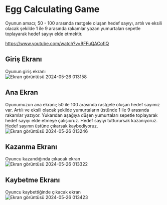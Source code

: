 # Egg Calculating Game
Oyunun amacı; 50 - 100 arasında rastgele oluşan hedef sayıyı, artılı ve eksili olacak şekilde 1 ile 9 arasında rakamlar yazan yumurtaları sepetle toplayarak hedef sayıyı elde etmektir.

https://www.youtube.com/watch?v=9FFuQACoflQ


## Giriş Ekranı
Oyunun giriş ekranı
<br>
![Ekran görüntüsü 2024-05-26 013158](https://github.com/turhanomer/egg-calculating-game/assets/119110719/796b1f47-d242-426e-b1eb-d0605b674e35)

## Ana Ekran
Oyunumuzun ana ekranı; 50 ile 100 arasında rastgele oluşan hedef sayımız var. Artılı ve eksili olacak şekilde yumurtaların üstünde 1 ile 9 arasında rakamlar yazıyor. Yukarıdan aşağıya düşen yumurtaları sepetle toplayarak hedef sayıyı elde etmeye çalışıoruz. Hedef sayıyı tutturursak kazanıyoruz. Hedef sayının üstüne çıkarsak kaybediyoruz.
<br>
![Ekran görüntüsü 2024-05-26 013246](https://github.com/turhanomer/egg-calculating-game/assets/119110719/97c1e64d-3150-498e-89fb-6e6cf7401118)

## Kazanma Ekranı
Oyuncu kazandığında çıkacak ekran
<br>
![Ekran görüntüsü 2024-05-26 013322](https://github.com/turhanomer/egg-calculating-game/assets/119110719/f972cd9f-50d5-42f9-804b-bef2c43cec02)

## Kaybetme Ekranı
Oyuncu kaybettiğinde çıkacak ekran
<br>
![Ekran görüntüsü 2024-05-26 013423](https://github.com/turhanomer/egg-calculating-game/assets/119110719/e1a777df-3c2b-4eac-b5d7-db3688adaa0c)
